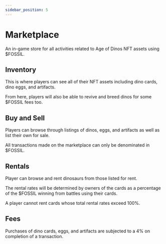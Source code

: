 ```yaml
---
sidebar_position: 5
---
```


# Marketplace

An in-game store for all activities related to Age of Dinos NFT assets using $FOSSIL.

## Inventory

This is where players can see all of their NFT assets including dino cards, dino eggs, and artifacts.

From here, players will also be able to revive and breed dinos for some $FOSSIL fees too.

## Buy and Sell

Players can browse through listings of dinos, eggs, and artifacts as well as list their own for sale.

All transactions made on the marketplace can only be denominated in $FOSSIL.

## Rentals

Player can browse and rent dinosaurs from those listed for rent.

The rental rates will be determined by owners of the cards as a percentage of the $FOSSIL winning from battles using their cards.

A player cannot rent cards whose total rental rates exceed 100%.

## Fees

Purchases of dino cards, eggs, and artifacts are subjected to a 4% on completion of a transaction.

